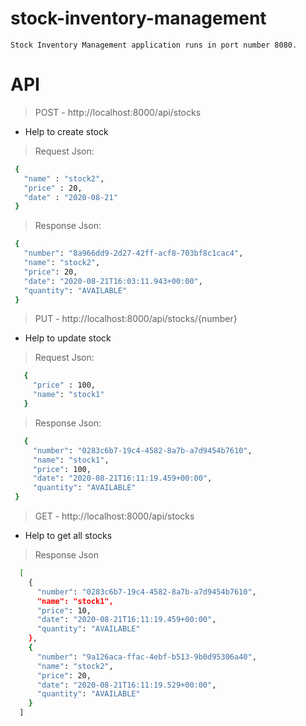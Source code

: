 # stock-inventory-management
    Stock Inventory Management application runs in port number 8080.

# API
  > POST -  http://localhost:8000/api/stocks
  * Help to create stock

  > Request Json:
 ```sh
  {
    "name" : "stock2",
    "price" : 20,
    "date" : "2020-08-21"
  }
 ```
 > Response  Json:
 ```sh
  {
    "number": "8a966dd9-2d27-42ff-acf8-703bf8c1cac4",
    "name": "stock2",
    "price": 20,
    "date": "2020-08-21T16:03:11.943+00:00",
    "quantity": "AVAILABLE"
  }
 ```
 > PUT -  http://localhost:8000/api/stocks/{number}
  * Help to update stock

  > Request  Json:
 ```sh
    {
      "price" : 100,
      "name": "stock1"
    }
 ```
  > Response  Json:
 ```sh
    {
      "number": "0283c6b7-19c4-4582-8a7b-a7d9454b7610",
      "name": "stock1",
      "price": 100,
      "date": "2020-08-21T16:11:19.459+00:00",
      "quantity": "AVAILABLE"
  }
 ```
 > GET -  http://localhost:8000/api/stocks
  * Help to get all stocks
  > Response Json
  ```sh
    [
      {
        "number": "0283c6b7-19c4-4582-8a7b-a7d9454b7610",
        "name": "stock1",
        "price": 10,
        "date": "2020-08-21T16:11:19.459+00:00",
        "quantity": "AVAILABLE"
      },
      {
        "number": "9a126aca-ffac-4ebf-b513-9b0d95306a40",
        "name": "stock2",
        "price": 20,
        "date": "2020-08-21T16:11:19.529+00:00",
        "quantity": "AVAILABLE"
      }
    ]
 ```
